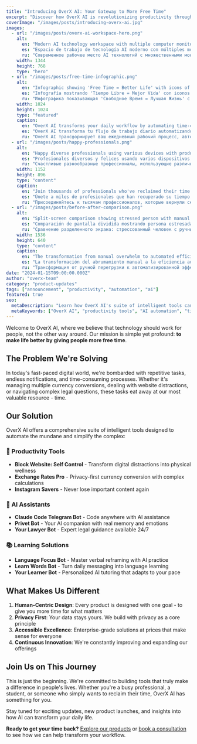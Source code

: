 ```yaml
---
title: "Introducing OverX AI: Your Gateway to More Free Time"
excerpt: "Discover how OverX AI is revolutionizing productivity through intelligent automation, giving you back the most precious resource - your time."
coverImage: "/images/posts/introducing-overx-ai.jpg"
images:
  - url: "/images/posts/overx-ai-workspace-hero.png"
    alt:
      en: "Modern AI technology workspace with multiple computer monitors showing OverX AI productivity tools and automated workflows in professional office environment"
      es: "Espacio de trabajo de tecnología AI moderno con múltiples monitores mostrando herramientas de productividad OverX AI en oficina profesional"
      ru: "Современное рабочее место AI технологий с множественными мониторами, показывающими инструменты продуктивности OverX AI"
    width: 1344
    height: 768
    type: "hero"
  - url: "/images/posts/free-time-infographic.png"
    alt:
      en: "Infographic showing 'Free Time = Better Life' with icons of OverX AI tools including currency converter, website blocker, and AI assistants"
      es: "Infografía mostrando 'Tiempo Libre = Mejor Vida' con iconos de herramientas OverX AI incluyendo convertidor de divisas y asistentes AI"
      ru: "Инфографика показывающая 'Свободное Время = Лучшая Жизнь' с иконками инструментов OverX AI включая конвертер валют и AI-ассистентов"
    width: 1024
    height: 1024
    type: "featured"
    caption:
      en: "OverX AI transforms your daily workflow by automating time-consuming tasks"
      es: "OverX AI transforma tu flujo de trabajo diario automatizando tareas que consumen tiempo"
      ru: "OverX AI трансформирует ваш ежедневный рабочий процесс, автоматизируя трудозатратные задачи"
  - url: "/images/posts/happy-professionals.png"
    alt:
      en: "Happy diverse professionals using various devices with productivity apps and automation tools in bright modern co-working space"
      es: "Profesionales diversos y felices usando varios dispositivos con aplicaciones de productividad en espacio de coworking moderno"
      ru: "Счастливые разнообразные профессионалы, использующие различные устройства с приложениями продуктивности в современном коворкинге"
    width: 1152
    height: 896
    type: "content"
    caption:
      en: "Join thousands of professionals who've reclaimed their time with OverX AI"
      es: "Únete a miles de profesionales que han recuperado su tiempo con OverX AI"
      ru: "Присоединяйтесь к тысячам профессионалов, которые вернули себе время с OverX AI"
  - url: "/images/posts/before-after-comparison.png"
    alt:
      en: "Split-screen comparison showing stressed person with manual tasks versus relaxed person using OverX AI automated workflows"
      es: "Comparación de pantalla dividida mostrando persona estresada con tareas manuales versus persona relajada usando flujos automatizados OverX AI"
      ru: "Сравнение разделенного экрана: стрессованный человек с ручными задачами против расслабленного человека, использующего автоматизированные процессы OverX AI"
    width: 1536
    height: 640
    type: "content"
    caption:
      en: "The transformation from manual overwhelm to automated efficiency"
      es: "La transformación del abrumamiento manual a la eficiencia automatizada"
      ru: "Трансформация от ручной перегрузки к автоматизированной эффективности"
date: "2024-01-15T09:00:00.000Z"
author: "overx-team"
category: "product-updates"
tags: ["announcement", "productivity", "automation", "ai"]
featured: true
seo:
  metaDescription: "Learn how OverX AI's suite of intelligent tools can automate your daily tasks and give you more free time to focus on what matters."
  metaKeywords: ["OverX AI", "productivity tools", "AI automation", "time management"]
---
```


Welcome to OverX AI, where we believe that technology should work for people, not the other way around. Our mission is simple yet profound: **to make life better by giving people more free time**.

## The Problem We're Solving

In today's fast-paced digital world, we're bombarded with repetitive tasks, endless notifications, and time-consuming processes. Whether it's managing multiple currency conversions, dealing with website distractions, or navigating complex legal questions, these tasks eat away at our most valuable resource - time.

## Our Solution

OverX AI offers a comprehensive suite of intelligent tools designed to automate the mundane and simplify the complex:

### 🚀 Productivity Tools
- **Block Website: Self Control** - Transform digital distractions into physical wellness
- **Exchange Rates Pro** - Privacy-first currency conversion with complex calculations
- **Instagram Savers** - Never lose important content again

### 🤖 AI Assistants
- **Claude Code Telegram Bot** - Code anywhere with AI assistance
- **Privet Bot** - Your AI companion with real memory and emotions
- **Your Lawyer Bot** - Expert legal guidance available 24/7

### 📚 Learning Solutions
- **Language Focus Bot** - Master verbal reframing with AI practice
- **Learn Words Bot** - Turn daily messaging into language learning
- **Your Learner Bot** - Personalized AI tutoring that adapts to your pace

## What Makes Us Different

1. **Human-Centric Design**: Every product is designed with one goal - to give you more time for what matters
2. **Privacy First**: Your data stays yours. We build with privacy as a core principle
3. **Accessible Excellence**: Enterprise-grade solutions at prices that make sense for everyone
4. **Continuous Innovation**: We're constantly improving and expanding our offerings

## Join Us on This Journey

This is just the beginning. We're committed to building tools that truly make a difference in people's lives. Whether you're a busy professional, a student, or someone who simply wants to reclaim their time, OverX AI has something for you.

Stay tuned for exciting updates, new product launches, and insights into how AI can transform your daily life.

**Ready to get your time back?** [Explore our products](/products) or [book a consultation](/consultancy) to see how we can help transform your workflow.